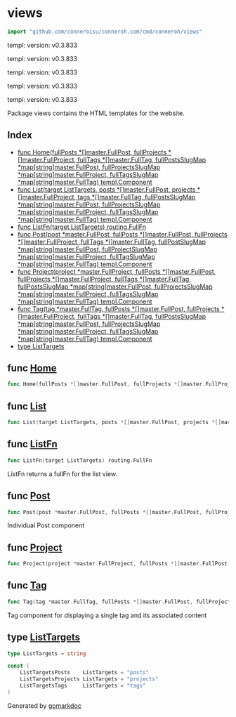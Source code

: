 <!-- gomarkdoc:embed:start -->

<!-- Code generated by gomarkdoc. DO NOT EDIT -->

# views

```go
import "github.com/conneroisu/conneroh.com/cmd/conneroh/views"
```

templ: version: v0.3.833

templ: version: v0.3.833

templ: version: v0.3.833

templ: version: v0.3.833

templ: version: v0.3.833

Package views contains the HTML templates for the website.

## Index

- [func Home\(fullPosts \*\[\]master.FullPost, fullProjects \*\[\]master.FullProject, fullTags \*\[\]master.FullTag, fullPostsSlugMap \*map\[string\]master.FullPost, fullProjectsSlugMap \*map\[string\]master.FullProject, fullTagsSlugMap \*map\[string\]master.FullTag\) templ.Component](<#Home>)
- [func List\(target ListTargets, posts \*\[\]master.FullPost, projects \*\[\]master.FullProject, tags \*\[\]master.FullTag, fullPostsSlugMap \*map\[string\]master.FullPost, fullProjectsSlugMap \*map\[string\]master.FullProject, fullTagsSlugMap \*map\[string\]master.FullTag\) templ.Component](<#List>)
- [func ListFn\(target ListTargets\) routing.FullFn](<#ListFn>)
- [func Post\(post \*master.FullPost, fullPosts \*\[\]master.FullPost, fullProjects \*\[\]master.FullProject, fullTags \*\[\]master.FullTag, fullPostSlugMap \*map\[string\]master.FullPost, fullProjectSlugMap \*map\[string\]master.FullProject, fullTagSlugMap \*map\[string\]master.FullTag\) templ.Component](<#Post>)
- [func Project\(project \*master.FullProject, fullPosts \*\[\]master.FullPost, fullProjects \*\[\]master.FullProject, fullTags \*\[\]master.FullTag, fullPostsSlugMap \*map\[string\]master.FullPost, fullProjectsSlugMap \*map\[string\]master.FullProject, fullTagsSlugMap \*map\[string\]master.FullTag\) templ.Component](<#Project>)
- [func Tag\(tag \*master.FullTag, fullPosts \*\[\]master.FullPost, fullProjects \*\[\]master.FullProject, fullTags \*\[\]master.FullTag, fullPostsSlugMap \*map\[string\]master.FullPost, fullProjectsSlugMap \*map\[string\]master.FullProject, fullTagsSlugMap \*map\[string\]master.FullTag\) templ.Component](<#Tag>)
- [type ListTargets](<#ListTargets>)


<a name="Home"></a>
## func [Home](<https://github.com/conneroisu/conneroh.com/blob/main/cmd/conneroh/views/home_templ.go#L17-L24>)

```go
func Home(fullPosts *[]master.FullPost, fullProjects *[]master.FullProject, fullTags *[]master.FullTag, fullPostsSlugMap *map[string]master.FullPost, fullProjectsSlugMap *map[string]master.FullProject, fullTagsSlugMap *map[string]master.FullTag) templ.Component
```



<a name="List"></a>
## func [List](<https://github.com/conneroisu/conneroh.com/blob/main/cmd/conneroh/views/list_templ.go#L26-L34>)

```go
func List(target ListTargets, posts *[]master.FullPost, projects *[]master.FullProject, tags *[]master.FullTag, fullPostsSlugMap *map[string]master.FullPost, fullProjectsSlugMap *map[string]master.FullProject, fullTagsSlugMap *map[string]master.FullTag) templ.Component
```



<a name="ListFn"></a>
## func [ListFn](<https://github.com/conneroisu/conneroh.com/blob/main/cmd/conneroh/views/utils.go#L17>)

```go
func ListFn(target ListTargets) routing.FullFn
```

ListFn returns a fullFn for the list view.

<a name="Post"></a>
## func [Post](<https://github.com/conneroisu/conneroh.com/blob/main/cmd/conneroh/views/posts_templ.go#L18-L26>)

```go
func Post(post *master.FullPost, fullPosts *[]master.FullPost, fullProjects *[]master.FullProject, fullTags *[]master.FullTag, fullPostSlugMap *map[string]master.FullPost, fullProjectSlugMap *map[string]master.FullProject, fullTagSlugMap *map[string]master.FullTag) templ.Component
```

Individual Post component

<a name="Project"></a>
## func [Project](<https://github.com/conneroisu/conneroh.com/blob/main/cmd/conneroh/views/projects_templ.go#L16-L24>)

```go
func Project(project *master.FullProject, fullPosts *[]master.FullPost, fullProjects *[]master.FullProject, fullTags *[]master.FullTag, fullPostsSlugMap *map[string]master.FullPost, fullProjectsSlugMap *map[string]master.FullProject, fullTagsSlugMap *map[string]master.FullTag) templ.Component
```



<a name="Tag"></a>
## func [Tag](<https://github.com/conneroisu/conneroh.com/blob/main/cmd/conneroh/views/tags_templ.go#L17-L25>)

```go
func Tag(tag *master.FullTag, fullPosts *[]master.FullPost, fullProjects *[]master.FullProject, fullTags *[]master.FullTag, fullPostsSlugMap *map[string]master.FullPost, fullProjectsSlugMap *map[string]master.FullProject, fullTagsSlugMap *map[string]master.FullTag) templ.Component
```

Tag component for displaying a single tag and its associated content

<a name="ListTargets"></a>
## type [ListTargets](<https://github.com/conneroisu/conneroh.com/blob/main/cmd/conneroh/views/list_templ.go#L18>)



```go
type ListTargets = string
```

<a name="ListTargetsPosts"></a>

```go
const (
    ListTargetsPosts    ListTargets = "posts"
    ListTargetsProjects ListTargets = "projects"
    ListTargetsTags     ListTargets = "tags"
)
```

Generated by [gomarkdoc](<https://github.com/princjef/gomarkdoc>)


<!-- gomarkdoc:embed:end -->
